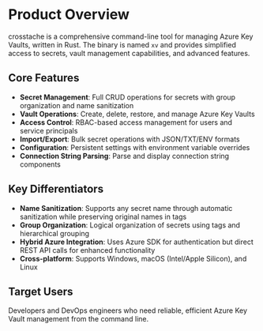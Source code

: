 # Product Overview

crosstache is a comprehensive command-line tool for managing Azure Key Vaults, written in Rust. The binary is named `xv` and provides simplified access to secrets, vault management capabilities, and advanced features.

## Core Features

- **Secret Management**: Full CRUD operations for secrets with group organization and name sanitization
- **Vault Operations**: Create, delete, restore, and manage Azure Key Vaults
- **Access Control**: RBAC-based access management for users and service principals  
- **Import/Export**: Bulk secret operations with JSON/TXT/ENV formats
- **Configuration**: Persistent settings with environment variable overrides
- **Connection String Parsing**: Parse and display connection string components

## Key Differentiators

- **Name Sanitization**: Supports any secret name through automatic sanitization while preserving original names in tags
- **Group Organization**: Logical organization of secrets using tags and hierarchical grouping
- **Hybrid Azure Integration**: Uses Azure SDK for authentication but direct REST API calls for enhanced functionality
- **Cross-platform**: Supports Windows, macOS (Intel/Apple Silicon), and Linux

## Target Users

Developers and DevOps engineers who need reliable, efficient Azure Key Vault management from the command line.
